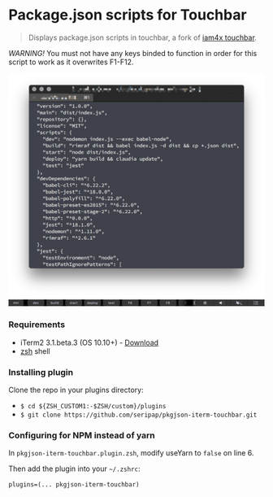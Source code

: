 # Package.json scripts for Touchbar

> Displays package.json scripts in touchbar, a fork of [iam4x touchbar](https://github.com/iam4x/zsh-iterm-touchbar).

*WARNING!* You must not have any keys binded to function in order for this script to work as it overwrites F1-F12.

![preview1](./ss.png)
![preview2](./ss2.png)

### Requirements

* iTerm2 3.1.beta.3 (OS 10.10+) - [Download](https://www.iterm2.com/downloads.html)
* [zsh](http://www.zsh.org/) shell

### Installing plugin

Clone the repo in your plugins directory:

* `$ cd ${ZSH_CUSTOM1:-$ZSH/custom}/plugins`
* `$ git clone https://github.com/seripap/pkgjson-iterm-touchbar.git`

### Configuring for NPM instead of yarn

In `pkgjson-iterm-touchbar.plugin.zsh`, modify useYarn to `false` on line 6.

Then add the plugin into your `~/.zshrc`:

```
plugins=(... pkgjson-iterm-touchbar)
```
